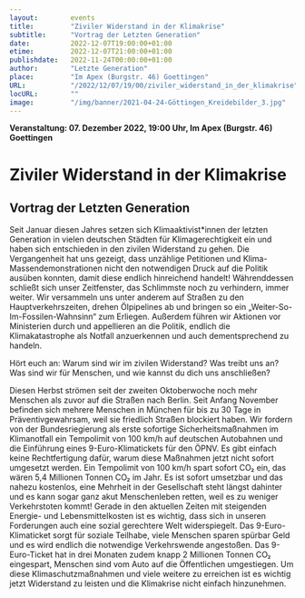 ```yaml
---
layout:        events
title:         "Ziviler Widerstand in der Klimakrise"
subtitle:      "Vortrag der Letzten Generation"
date:          2022-12-07T19:00:00+01:00
etime:         2022-12-07T21:00:00+01:00
publishdate:   2022-11-24T00:00:00+01:00
author:        "Letzte Generation"
place:         "Im Apex (Burgstr. 46) Goettingen"
URL:           "/2022/12/07/19/00/ziviler_widerstand_in_der_klimakrise"
locURL:        ""
image:         "/img/banner/2021-04-24-Göttingen_Kreidebilder_3.jpg"
---
```


**Veranstaltung: 07. Dezember 2022, 19:00 Uhr, Im Apex (Burgstr. 46) Goettingen**

Ziviler Widerstand in der Klimakrise
===========

Vortrag der Letzten Generation
-----------

Seit Januar diesen Jahres setzen sich Klimaaktivist*innen der letzten Generation in vielen deutschen Städten für Klimagerechtigkeit ein und haben sich entschieden in den zivilen Widerstand zu gehen. Die Vergangenheit hat uns gezeigt, dass unzählige Petitionen und Klima-Massendemonstrationen nicht den notwendigen Druck auf die Politik ausüben konnten, damit diese endlich hinreichend handelt! Währenddessen schließt sich unser Zeitfenster, das Schlimmste noch zu verhindern, immer weiter.
Wir versammeln uns unter anderem auf Straßen zu den Hauptverkehrszeiten, drehen Ölpipelines ab und bringen so ein „Weiter-So-Im-Fossilen-Wahnsinn“ zum Erliegen. Außerdem führen wir Aktionen vor Ministerien durch und appellieren an die Politik, endlich die Klimakatastrophe als Notfall anzuerkennen und auch dementsprechend zu handeln.

Hört euch an: Warum sind wir im zivilen Widerstand? Was treibt uns an? Was sind wir für Menschen, und wie kannst du dich uns anschließen? 

Diesen Herbst strömen seit der zweiten Oktoberwoche noch mehr Menschen als zuvor auf die Straßen nach Berlin. Seit Anfang November befinden sich mehrere Menschen in München für bis zu 30 Tage in Präventivgewahrsam, weil sie friedlich Straßen blockiert haben.
Wir fordern von der Bundesriegierung als erste sofortige Sicherheitsmaßnahmen im Klimanotfall ein Tempolimit von 100 km/h auf deutschen Autobahnen und die Einführung eines 9-Euro-Klimatickets für den ÖPNV. Es gibt einfach keine Rechtfertigung dafür, warum diese Maßnahmen jetzt nicht sofort umgesetzt werden.
Ein Tempolimit von 100 km/h spart sofort CO₂ ein, das wären 5,4 Millionen Tonnen CO₂ im Jahr. Es ist sofort umsetzbar und das nahezu kostenlos, eine Mehrheit in der Gesellschaft steht längst dahinter und es kann sogar ganz akut Menschenleben retten, weil es zu weniger Verkehrstoten kommt! Gerade in den aktuellen Zeiten mit steigenden Energie- und Lebensmittelkosten ist es wichtig, dass sich in unseren Forderungen auch eine sozial gerechtere Welt widerspiegelt. Das 9-Euro-Klimaticket sorgt für soziale Teilhabe, viele Menschen sparen spürbar Geld und es wird endlich die notwendige Verkehrswende angestoßen. Das 9-Euro-Ticket hat in drei Monaten zudem knapp 2 Millionen Tonnen CO₂ eingespart, Menschen sind vom Auto auf die Öffentlichen umgestiegen.
Um diese Klimaschutzmaßnahmen und viele weitere zu erreichen ist es wichtig jetzt Widerstand zu leisten und die Klimakrise nicht einfach hinzunehmen.
